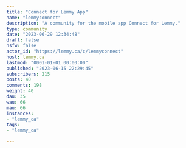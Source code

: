 ```yaml
---
title: "Connect for Lemmy App" 
name: "lemmyconnect"
description: "A community for the mobile app Connect for Lemmy."
type: community
date: "2023-06-29 12:34:48"
draft: false
nsfw: false
actor_id: "https://lemmy.ca/c/lemmyconnect"
host: lemmy.ca
lastmod: "0001-01-01 00:00:00"
published: "2023-06-15 22:29:45"
subscribers: 215
posts: 40
comments: 198
weight: 40
dau: 35
wau: 66
mau: 66
instances:
- "lemmy_ca"
tags: 
- "lemmy_ca"

---
```

